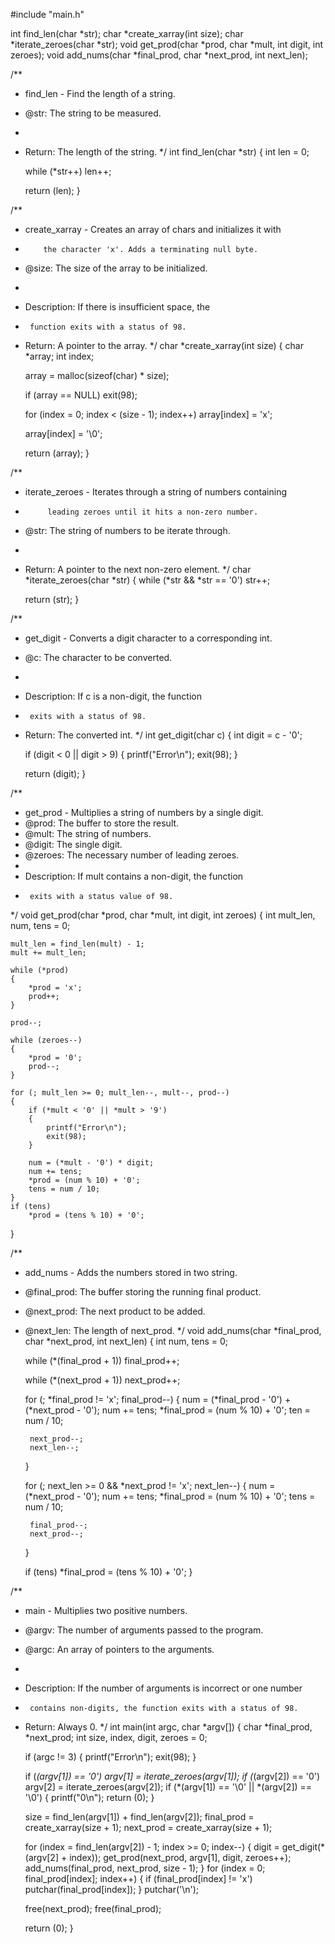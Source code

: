 #include "main.h"

int find_len(char *str);
char *create_xarray(int size);
char *iterate_zeroes(char *str);
void get_prod(char *prod, char *mult, int digit, int zeroes);
void add_nums(char *final_prod, char *next_prod, int next_len);

/**
 * find_len - Find the length of a string.
 * @str: The string to be measured.
 *
 * Return: The length of the string.
 */
int find_len(char *str)
{
	int len = 0;

	while (*str++)
		len++;

	return (len);
}

/**
 * create_xarray - Creates an array of chars and initializes it with
 * 		   the character 'x'. Adds a terminating null byte.
 * @size: The size of the array to be initialized.
 *
 * Description: If there is insufficient space, the 
 * 		function exits with a status of 98.
 * Return: A pointer to the array.
 */
char *create_xarray(int size)
{
	char *array;
	int index;

	array = malloc(sizeof(char) * size);

	if (array == NULL)
		exit(98);

	for (index = 0; index < (size - 1); index++)
		array[index] = 'x';

	array[index] = '\0';

	return (array);
}

/**
 * iterate_zeroes - Iterates through a string of numbers containing 
 * 		    leading zeroes until it hits a non-zero number.
 * @str: The string of numbers to be iterate through.
 *
 * Return: A pointer to the next non-zero element.
 */
char *iterate_zeroes(char *str)
{
	while (*str && *str == '0')
		str++;

	return (str);
}

/**
 * get_digit - Converts a digit character to a corresponding int.
 * @c: The character to be converted.
 *
 * Description: If c is a non-digit, the function
 * 		exits with a status of 98.
 * Return: The converted int.
 */
int get_digit(char c)
{
	int digit = c - '0';

	if (digit < 0 || digit > 9)
	{
		printf("Error\n");
		exit(98);
	}

	return (digit);
}

/**
 * get_prod - Multiplies a string of numbers by a single digit.
 * @prod: The buffer to store the result.
 * @mult: The string of numbers.
 * @digit: The single digit.
 * @zeroes: The necessary number of leading zeroes.
 *
 * Description: If mult contains a non-digit, the function
 * 		exits with a status value of 98.
 */
void get_prod(char *prod, char *mult, int digit, int zeroes)
{
	int mult_len, num, tens = 0;

	mult_len = find_len(mult) - 1;
	mult += mult_len;

	while (*prod)
	{
		*prod = 'x';
		prod++;
	}

	prod--;

	while (zeroes--)
	{
		*prod = '0';
		prod--;
	}

	for (; mult_len >= 0; mult_len--, mult--, prod--)
	{
		if (*mult < '0' || *mult > '9')
		{
			printf("Error\n");
			exit(98);
		}

		num = (*mult - '0') * digit;
		num += tens;
		*prod = (num % 10) + '0';
		tens = num / 10;
	}
	if (tens)
		*prod = (tens % 10) + '0';
}

/**
 * add_nums - Adds the numbers stored in two string.
 * @final_prod: The buffer storing the running final product.
 * @next_prod: The next product to be added.
 * @next_len: The length of next_prod.
 */
void add_nums(char *final_prod, char *next_prod, int next_len)
{
	int num, tens = 0;

	while (*(final_prod + 1))
		final_prod++;

	while (*(next_prod + 1))
		next_prod++;

	for (; *final_prod != 'x'; final_prod--)
	{
		num = (*final_prod - '0') + (*next_prod - '0');
		num += tens;
		*final_prod = (num % 10) + '0';
		ten = num / 10;

		next_prod--;
		next_len--;
	}

	for (; next_len >= 0 && *next_prod != 'x'; next_len--)
	{
		num = (*next_prod - '0');
		num += tens;
		*final_prod = (num % 10) + '0';
		tens = num / 10;

		final_prod--;
		next_prod--;
	}

	if (tens)
		*final_prod = (tens % 10) + '0';
}

/**
 * main - Multiplies two positive numbers.
 * @argv: The number of arguments passed to the program.
 * @argc: An array of pointers to the arguments.
 *
 * Description: If the number of arguments is incorrect or one number
 * 		contains non-digits, the function exits with a status of 98.
 * Return: Always 0.
 */
int main(int argc, char *argv[])
{
	char *final_prod, *next_prod;
	int size, index, digit, zeroes = 0;

	if (argc != 3)
	{
		printf("Error\n");
		exit(98);
	}

	if (*(argv[1]) == '0')
		argv[1] = iterate_zeroes(argv[1]);
	if (*(argv[2]) == '0')
		argv[2] = iterate_zeroes(argv[2]);
	if (*(argv[1]) == '\0' || *(argv[2]) == '\0')
	{
		printf("0\n");
		return (0);
	}

	size = find_len(argv[1]) + find_len(argv[2]);
	final_prod = create_xarray(size + 1);
	next_prod = create_xarray(size + 1);

	for (index = find_len(argv[2]) - 1; index >= 0; index--)
	{
		digit = get_digit(*(argv[2] + index));
		get_prod(next_prod, argv[1], digit, zeroes++);
		add_nums(final_prod, next_prod, size - 1);
	}
	for (index = 0; final_prod[index]; index++)
	{
		if (final_prod[index] != 'x')
			putchar(final_prod[index]);
	}
	putchar('\n');

	free(next_prod);
	free(final_prod);

	return (0);
}
